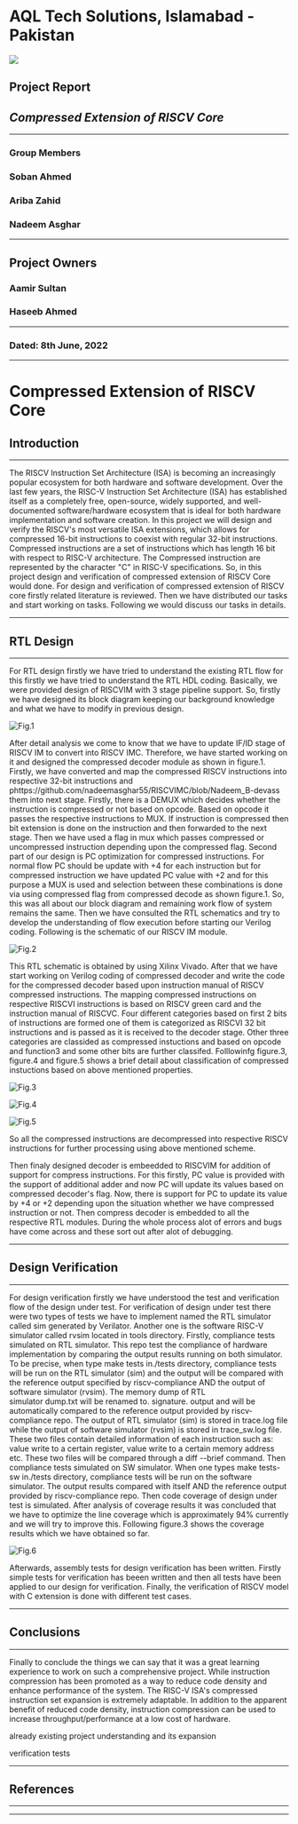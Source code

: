 # **AQL Tech Solutions, Islamabad - Pakistan**

![](`../images/AQL_Logo.png`)

## **Project Report**     
## _Compressed Extension of RISCV Core_
___

###  **Group Members**
###  Soban Ahmed
###  Ariba Zahid
### Nadeem Asghar
---
## **Project Owners**
### Aamir Sultan
### Haseeb Ahmed 
---

### **Dated: 8th June, 2022**
---



 # **Compressed Extension of RISCV Core**
## **Introduction**
---
The RISCV Instruction Set Architecture (ISA) is becoming an increasingly popular ecosystem for both hardware and software development. Over the last few years, the RISC-V Instruction Set Architecture (ISA) has established itself as a completely free, open-source, widely supported, and well-documented software/hardware ecosystem that is ideal for both hardware implementation and software creation. In this project we will design and verify the RISCV's most versatile ISA extensions, which allows for compressed 16-bit instructions to coexist with regular 32-bit instructions. Compressed instructions are a set of instructions which has length 16 bit with respect to RISC-V architecture. The Compressed instruction are represented by the character "C" in RISC-V specifications. So, in this project design and verification of compressed extension of RISCV Core would done.  For design and verification of compressed extension of RISCV core firstly related literature is reviewed. Then we have distributed our tasks and start working on tasks. Following we would discuss our tasks in details.
___    
## **RTL Design**
___
For RTL design firstly we have tried to understand the existing RTL flow for this firstly we have tried to understand the RTL HDL coding. Basically, we were provided design of RISCVIM with 3 stage pipeline support. So, firstly we have designed its block diagram keeping our background knowledge and what we have to modify in previous design.

![Fig.1](`images/BD_R1.png`)

After detail analysis we come to know that we have to update IF/ID stage of RISCV IM to convert into RISCV IMC. Therefore, we have started working on it and designed the compressed decoder module as shown in figure.1. Firstly, we have converted and map the compressed RISCV instructions into respective 32-bit instructions and phttps://github.com/nadeemasghar55/RISCVIMC/blob/Nadeem_B-devass them into next stage. Firstly, there is a DEMUX which decides whether the instruction is compressed or not based on opcode. Based on opcode it passes the respective instructions to MUX. If instruction is compressed then bit extension is done on the instruction and then forwarded to the next stage. Then we have used a flag in mux which passes compressed or uncompressed instruction depending upon the compressed flag. Second part of our design is PC optimization for compressed instructions. For normal flow PC should be update with +4 for each instruction but for compressed instruction we have updated PC value with +2 and for this purpose a MUX is used and selection between these combinations is done via using compressed flag from compressed decode as shown figure.1. So, this was all about our block diagram and remaining work flow of system remains the same. 
Then we have consulted the RTL schematics and try to develop the understanding of flow execution before starting our Verilog coding.  Following is the schematic of our RISCV IM module.  

![Fig.2]('../images/BD_P4_R1.png')


This RTL schematic is obtained by using Xilinx Vivado. After that we have start working on Verilog coding of compressed decoder and write the code for the compressed decoder based upon instruction manual of RISCV compressed instructions. The mapping compressed instructions on respective RISCVI instructions is based on RISCV green card and the instruction manual of RISCVC. Four different categories based on first 2 bits of instructions are formed one of them is categorized as RISCVI 32 bit instructions and is passed as it is received to the decoder stage. Other three categories are classided as compressed instuctions and based on opcode and function3 and some other bits are further classifed. Folllowinfg figure.3, figure.4 and figure.5 shows a brief detail about classification of compressed instuctions based on above mentioned properties.

![Fig.3](`../images/C1.png`)


![Fig.4]('../images/C2.png')


![Fig.5]('../images/C3.png')

So all the compressed instructions are decompressed into respective RISCV instructions for further processing using above mentioned scheme.

Then finaly designed decoder is embeedded to RISCVIM for addition of support for compress instructions. For this firstly, PC value is provided with the support of additional adder and now PC will update its values based on compressed decoder's flag. Now, there is support for PC to update its value by +4 or +2 depending upon the situation whether we have compressed instruction or not. Then compress decoder is embedded to all the respective RTL modules. During the whole process alot of errors and bugs have come across and these sort out after alot of debugging. 


___

## **Design Verification**
---
For design verification firstly we have understood the test and verification flow of the design under test. For verification of design under test there were two types of tests we have to implement named the RTL simulator called sim generated by Verilator. Another one is the software RISC-V simulator called rvsim located in tools directory. Firstly, compliance tests simulated on RTL simulator. This repo test the compliance of hardware implementation by comparing the output results running on both simulator. To be precise, when type make tests in./tests directory, compliance tests will be run on the RTL simulator (sim) and the output will be compared with the reference output specified by riscv-compliance AND the output of software simulator (rvsim). The memory dump of RTL simulator dump.txt will be renamed to. signature. output and will be automatically compared to the reference output provided by riscv-compliance repo. The output of RTL simulator (sim) is stored in trace.log file while the output of software simulator (rvsim) is stored in trace_sw.log file. These two files contain detailed information of each instruction such as: value write to a certain register, value write to a certain memory address etc. These two files will be compared through a diff --brief command. 
Then compliance tests simulated on SW simulator. When one types make tests-sw in./tests directory, compliance tests will be run on the software simulator. The output results compared with itself AND the reference output provided by riscv-compliance repo. Then code coverage of design under test is simulated. After analysis of coverage results it was concluded that we have to optimize the line coverage which is approximately 94% currently and we will try to improve this. Following figure.3 shows the coverage results which we have obtained so far. 

![Fig.6](`../images/coverage.svg`)

Afterwards, assembly tests for design verification has been written. Firstly simple tests for verification has beeen written and then all tests have been applied to our design for verification. Finally, the verification of RISCV model with C extension is done with different test cases.

---


## **Conclusions**
---

Finally to conclude the things we can say that it was a great learning experience to work on such a comprehensive project. While instruction compression has been promoted as a way to reduce code density and enhance performance of the system. The RISC-V ISA's compressed instruction set expansion is extremely adaptable. In addition to the apparent benefit of reduced code density, instruction compression can be used to increase throughput/performance at a low cost of hardware.



already existing project understanding and its expansion

verification tests



---




## **References**
---
  






---